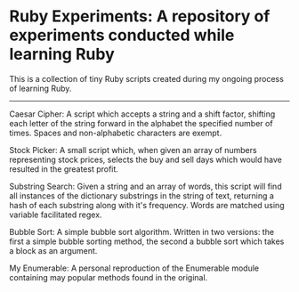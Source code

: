 # Ruby Experiments: A repository of experiments conducted while learning Ruby

This is a collection of tiny Ruby scripts created during my ongoing process of learning Ruby.

________

Caesar Cipher:  A script which accepts a string and a shift factor, shifting each letter of 
the string forward in the alphabet the specified number of times.  Spaces and non-alphabetic characters are exempt.


Stock Picker:  A small script which, when given an array of numbers representing stock prices, selects the buy and sell days which would have resulted in the greatest profit.


Substring Search: Given a string and an array of words, this script will find all instances of the dictionary substrings in the string of text, returning a hash of each substring along with it's frequency.  Words are matched using variable facilitated regex.

Bubble Sort:  A simple bubble sort algorithm.  Written in two versions: the first a simple bubble sorting method, the second a bubble sort which takes a block as an argument. 

My Enumerable: A personal reproduction of the Enumerable module containing may popular methods found in the original. 
